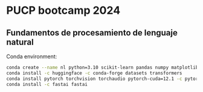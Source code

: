# PUCP bootcamp 2024

## Fundamentos de procesamiento de lenguaje natural

Conda environment:

```bash
conda create --name nl python=3.10 scikit-learn pandas numpy matplotlib nltk
conda install -c huggingface -c conda-forge datasets transformers
conda install pytorch torchvision torchaudio pytorch-cuda=12.1 -c pytorch -c nvidia
conda install -c fastai fastai
```
